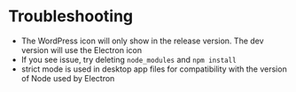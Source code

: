 # Troubleshooting

* The WordPress icon will only show in the release version. The dev version will use the Electron icon
* If you see issue, try deleting `node_modules` and `npm install`
* strict mode is used in desktop app files for compatibility with the version of Node used by Electron
